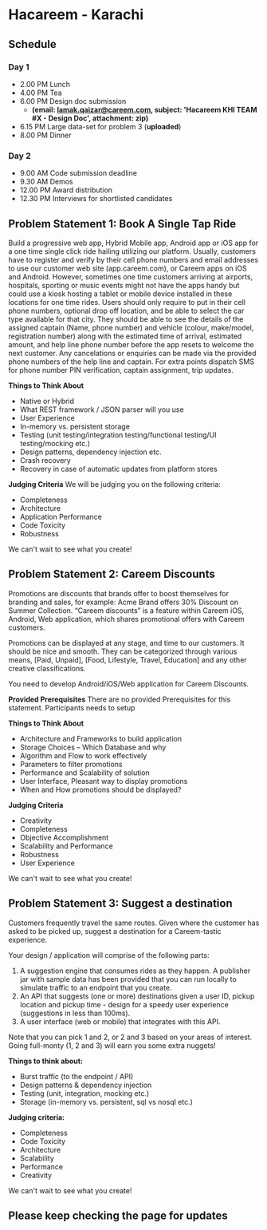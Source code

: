 # Hacareem - Karachi

## Schedule

### Day 1
- 2.00 PM Lunch
- 4.00 PM Tea
- 6.00 PM Design doc submission
  - **(email: lamak.qaizar@careem.com, subject: 'Hacareem KHI TEAM #X - Design Doc', attachment: zip)**
- 6.15 PM Large data-set for problem 3 (**uploaded**)
- 8.00 PM Dinner

### Day 2
- 9.00 AM Code submission deadline
- 9.30 AM Demos
- 12.00 PM Award distribution
- 12.30 PM Interviews for shortlisted candidates


## Problem Statement 1: Book A Single Tap Ride

Build a progressive web app, Hybrid Mobile app, Android app or iOS app for a one time single click ride hailing utilizing our platform. Usually, customers have to register and verify by their cell phone numbers and email addresses to use our customer web site (app.careem.com), or Careem apps on iOS and Android. However, sometimes one time customers arriving at airports, hospitals, sporting or music events might not have the apps handy but could use a kiosk hosting a tablet or mobile device installed in these locations for one time rides. Users should only require to put in their cell phone numbers, optional drop off location, and be able to select the car type available for that city. They should be able to see the details of the assigned captain (Name, phone number) and vehicle (colour, make/model, registration number) along with the estimated time of arrival, estimated amount, and help line phone number before the app resets to welcome the next customer. Any cancelations or enquiries can be made via the provided phone numbers of the help line and captain. For extra points dispatch SMS for phone number PIN verification, captain assignment, trip updates.

**Things to Think About**
- Native or Hybrid
- What REST framework / JSON parser will you use
- User Experience
- In-memory vs. persistent storage
- Testing (unit testing/integration testing/functional testing/UI testing/mocking etc.)
- Design patterns, dependency injection etc.
- Crash recovery
- Recovery in case of automatic updates from platform stores


**Judging Criteria**
We will be judging you on the following criteria:
- Completeness
- Architecture
- Application Performance
- Code Toxicity
- Robustness

We can't wait to see what you create!

## Problem Statement 2: Careem Discounts

Promotions are discounts that brands offer to boost themselves for branding and sales, for example: Acme Brand offers 30% Discount on Summer Collection. “Careem discounts” is a feature within Careem iOS, Android, Web application, which shares promotional offers with Careem customers.

Promotions can be displayed at any stage, and time to our customers. It should be nice and smooth.
They can be categorized through various means, [Paid, Unpaid], [Food, Lifestyle, Travel, Education] and any other creative classifications.

You need to develop Android/iOS/Web application for Careem Discounts.

**Provided Prerequisites**
There are no provided Prerequisites for this statement. Participants needs to setup

**Things to Think About**
- Architecture and Frameworks to build application
- Storage Choices – Which Database and why
- Algorithm and Flow to work effectively
- Parameters to filter promotions
- Performance and Scalability of solution
- User Interface, Pleasant way to display promotions
- When and How promotions should be displayed?

**Judging Criteria**
- Creativity
- Completeness
- Objective Accomplishment
- Scalability and Performance
- Robustness
- User Experience

We can't wait to see what you create!

## Problem Statement 3: Suggest a destination

Customers frequently travel the same routes. Given where the customer has asked to be picked up, suggest a destination for a Careem-tastic experience.

Your design / application will comprise of the following parts:

1. A suggestion engine that consumes rides as they happen. A publisher jar with sample data has been provided that you can run locally to simulate traffic to an endpoint that you create.
2. An API that suggests (one or more) destinations given a user ID, pickup location and pickup time - design for a speedy user experience (suggestions in less than 100ms).
3. A user interface (web or mobile) that integrates with this API.

Note that you can pick 1 and 2, or 2 and 3 based on your areas of interest. Going full-monty (1, 2 and 3) will earn you some extra nuggets!

**Things to think about:**
- Burst traffic (to the endpoint / API)
- Design patterns & dependency injection
- Testing (unit, integration, mocking etc.)
- Storage (in-memory vs. persistent, sql vs nosql etc.)

**Judging criteria:**
- Completeness
- Code Toxicity
- Architecture
- Scalability
- Performance
- Creativity

We can't wait to see what you create!

## Please keep checking the page for updates